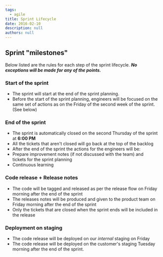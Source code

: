 ```yaml
---
tags: 
  - agile
title: Sprint Lifecycle
date: 2016-02-10
description: null
authors: null
---
```


## Sprint "milestones"
Below listed are the rules for each step of the sprint lifecycle. ***No exceptions will be made for any of the points.***

### Start of the sprint
* The sprint will start at the end of the sprint planning.
* Before the start of the sprint planning, engineers will be focused on the same set of actions as on the Friday of the second week of the sprint. (See below)

### End of the sprint
* The sprint is automatically closed on the second Thursday of the sprint at **6:00 PM**
* All the tickets that aren't closed will go back at the top of the backlog
* After the end of the sprint the actions for the engineers will be:
* Prepare improvement notes (if not discussed with the team) and tickets for the sprint planning
* Continuous learning

### Code release + Release notes
* The code will be tagged and released as per the release flow on Friday morning after the end of the sprint
* The releases notes will be produced and given to the product team on Friday morning after the end of the sprint
* Only the tickets that are closed when the sprint ends will be included in the release

### Deployment on staging
* The code release will be deployed on our *internal* staging on Friday
* The code release will be deployed on the customer's staging Tuesday morning after the end of the sprint.